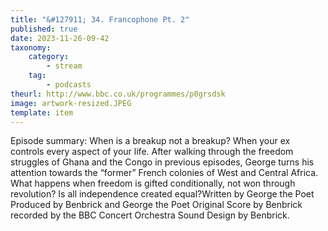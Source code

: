 ```yaml
---
title: "&#127911; 34. Francophone Pt. 2"
published: true
date: 2023-11-26-09-42
taxonomy:
    category:
        - stream
    tag:
        - podcasts
theurl: http://www.bbc.co.uk/programmes/p0grsdsk
image: artwork-resized.JPEG
template: item
---
```


Episode summary: When is a breakup not a breakup? When your ex controls every aspect of your life. After walking through the freedom struggles of Ghana and the Congo in previous episodes, George turns his attention towards the &ldquo;former&rdquo; French colonies of West and Central Africa. What happens when freedom is gifted conditionally, not won through revolution? Is all independence created equal?Written by George the Poet Produced by Benbrick and George the Poet Original Score by Benbrick recorded by the BBC Concert Orchestra Sound Design by Benbrick.
